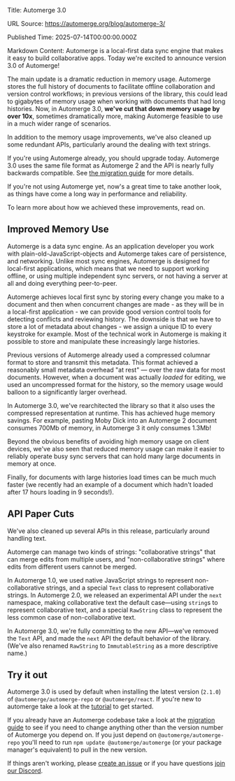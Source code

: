 Title: Automerge 3.0

URL Source: https://automerge.org/blog/automerge-3/

Published Time: 2025-07-14T00:00:00.000Z

Markdown Content:
Automerge is a local-first data sync engine that makes it easy to build collaborative apps. Today we're excited to announce version 3.0 of Automerge!

The main update is a dramatic reduction in memory usage. Automerge stores the full history of documents to facilitate offline collaboration and version control workflows; in previous versions of the library, this could lead to gigabytes of memory usage when working with documents that had long histories. Now, in Automerge 3.0, **we've cut that down memory usage by over 10x**, sometimes dramatically more, making Automerge feasible to use in a much wider range of scenarios.

In addition to the memory usage improvements, we've also cleaned up some redundant APIs, particularly around the dealing with text strings.

If you're using Automerge already, you should upgrade today. Automerge 3.0 uses the same file format as Automerge 2 and the API is nearly fully backwards compatible. See [the migration guide](https://automerge.org/docs/migrating-from-automerge-2-to-automerge-3/) for more details.

If you're not using Automerge yet, now's a great time to take another look, as things have come a long way in performance and reliability.

To learn more about how we achieved these improvements, read on.

Improved Memory Use[​](https://automerge.org/blog/automerge-3/#improved-memory-use "Direct link to Improved Memory Use")
------------------------------------------------------------------------------------------------------------------------

Automerge is a data sync engine. As an application developer you work with plain-old-JavaScript-objects and Automerge takes care of persistence, and networking. Unlike most sync engines, Automerge is designed for local-first applications, which means that we need to support working offline, or using multiple independent sync servers, or not having a server at all and doing everything peer-to-peer.

Automerge achieves local first sync by storing every change you make to a document and then when concurrent changes are made - as they will be in a local-first application - we can provide good version control tools for detecting conflicts and reviewing history. The downside is that we have to store a lot of metadata about changes - we assign a unique ID to every keystroke for example. Most of the technical work in Automerge is making it possible to store and manipulate these increasingly large histories.

Previous versions of Automerge already used a compressed columnar format to store and transmit this metadata. This format achieved a reasonably small metadata overhead "at rest" — over the raw data for most documents. However, when a document was actually _loaded_ for editing, we used an uncompressed format for the history, so the memory usage would balloon to a significantly larger overhead.

In Automerge 3.0, we've rearchitected the library so that it also uses the compressed representation at runtime. This has achieved huge memory savings. For example, pasting Moby Dick into an Automerge 2 document consumes 700Mb of memory, in Automerge 3 it only consumes 1.3Mb!

Beyond the obvious benefits of avoiding high memory usage on client devices, we've also seen that reduced memory usage can make it easier to reliably operate busy sync servers that can hold many large documents in memory at once.

Finally, for documents with large histories load times can be much much faster (we recently had an example of a document which hadn't loaded after 17 hours loading in 9 seconds!).

API Paper Cuts[​](https://automerge.org/blog/automerge-3/#api-paper-cuts "Direct link to API Paper Cuts")
---------------------------------------------------------------------------------------------------------

We've also cleaned up several APIs in this release, particularly around handling text.

Automerge can manage two kinds of strings: "collaborative strings" that can merge edits from multiple users, and "non-collaborative strings" where edits from different users cannot be merged.

In Automerge 1.0, we used native JavaScript strings to represent non-collaborative strings, and a special `Text` class to represent collaborative strings. In Automerge 2.0, we released an experimental API under the `next` namespace, making collaborative text the default case—using `string`s to represent collaborative text, and a special `RawString` class to represent the less common case of non-collaborative text.

In Automerge 3.0, we're fully committing to the new API—we've removed the `Text` API, and made the `next` API the default behavior of the library. (We've also renamed `RawString` to `ImmutableString` as a more descriptive name.)

Try it out[​](https://automerge.org/blog/automerge-3/#try-it-out "Direct link to Try it out")
---------------------------------------------------------------------------------------------

Automerge 3.0 is used by default when installing the latest version (`2.1.0`) of `@automerge/automerge-repo` or `@automerge/react`. If you're new to automerge take a look at the [tutorial](https://automerge.org/docs/tutorial/) to get started.

If you already have an Automerge codebase take a look at the [migration guide](https://automerge.org/docs/migrating-from-automerge-2-to-automerge-3/) to see if you need to change anything other than the version number of Automerge you depend on. If you just depend on `@automerge/automerge-repo` you'll need to run `npm update @automerge/automerge` (or your package manager's equivalent) to pull in the new version.

If things aren't working, please [create an issue](https://github.com/automerge/automerge-repo/issues/new) or if you have questions [join our Discord](https://discord.gg/zKGe4DCfgR).